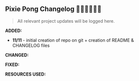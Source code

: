 ## Pixie Pong Changelog 🧚🏼‍♂️🧚🏼‍♂️
> All relevant project updates will be logged here.

**ADDED:**
* **11/11** - initial creation of repo on git + creation of README & CHANGELOG files 

**CHANGED:**

**FIXED:**

**RESOURCES USED:**
